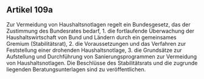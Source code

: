 ## Artikel 109a

Zur Vermeidung von Haushaltsnotlagen regelt ein Bundesgesetz, das der Zustimmung des Bundesrates bedarf,
    1. die fortlaufende Überwachung der Haushaltswirtschaft von Bund und Ländern durch ein gemeinsames Gremium (Stabilitätsrat),
    2. die Voraussetzungen und das Verfahren zur Feststellung einer drohenden Haushaltsnotlage,
    3. die Grundsätze zur Aufstellung und Durchführung von Sanierungsprogrammen zur Vermeidung von Haushaltsnotlagen.
Die Beschlüsse des Stabilitätsrats und die zugrunde liegenden Beratungsunterlagen sind zu veröffentlichen.

